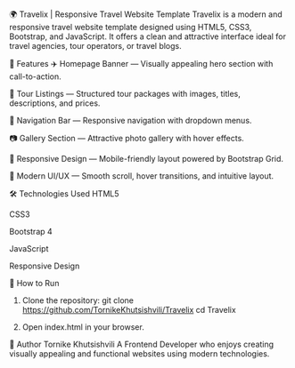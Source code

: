 🌍 Travelix | Responsive Travel Website Template
Travelix is a modern and responsive travel website template designed using HTML5, CSS3, Bootstrap, and JavaScript. It offers a clean and attractive interface ideal for travel agencies, tour operators, or travel blogs.

🌟 Features
✈️ Homepage Banner — Visually appealing hero section with call-to-action.

📅 Tour Listings — Structured tour packages with images, titles, descriptions, and prices.

🧭 Navigation Bar — Responsive navigation with dropdown menus.

📷 Gallery Section — Attractive photo gallery with hover effects.

📱 Responsive Design — Mobile-friendly layout powered by Bootstrap Grid.

🎨 Modern UI/UX — Smooth scroll, hover transitions, and intuitive layout.

🛠️ Technologies Used
HTML5

CSS3

Bootstrap 4

JavaScript

Responsive Design

🚀 How to Run
1. Clone the repository:
git clone https://github.com/TornikeKhutsishvili/Travelix
cd Travelix

2. Open index.html in your browser.


👤 Author
Tornike Khutsishvili
A Frontend Developer who enjoys creating visually appealing and functional websites using modern technologies.

